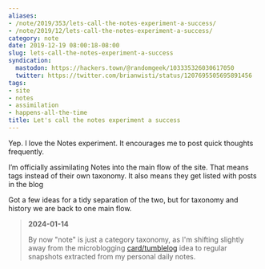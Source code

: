 ```yaml
---
aliases:
- /note/2019/353/lets-call-the-notes-experiment-a-success/
- /note/2019/12/lets-call-the-notes-experiment-a-success/
category: note
date: 2019-12-19 08:00:18-08:00
slug: lets-call-the-notes-experiment-a-success
syndication:
  mastodon: https://hackers.town/@randomgeek/103335326030617050
  twitter: https://twitter.com/brianwisti/status/1207695505695891456
tags:
- site
- notes
- assimilation
- happens-all-the-time
title: Let's call the notes experiment a success
---
```


Yep. I love the Notes experiment. It encourages me to post quick thoughts frequently.

I’m officially assimilating Notes into the main flow of the site. That means tags instead of their own taxonomy. It also means they get listed with posts in the blog

Got a few ideas for a tidy separation of the two, but for taxonomy and history we are back to one main flow.

 > 
 > **2024-01-14**
>
 > By now "note" is just a category taxonomy, as I'm shifting slightly away from the microblogging [card/tumblelog](../../../card/tumblelog.md) idea to regular snapshots extracted from my personal daily notes.